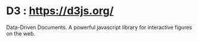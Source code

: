 # D3 : https://d3js.org/

Data-Driven Documents.  A powerful javascript library for interactive figures on the web.
